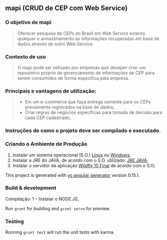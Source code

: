 ## mapi (CRUD de CEP com Web Service)

### O objetivo de mapi 

> Oferecer pesquisa de CEPs do Brasil em Web Service externo qualquer e armazenamento as informações recuperadas em base de dados através de outro Web Service. 

###  Contexto de uso

>O mapi pode ser utilizado por empresas que desejam criar um repositório próprio de gerenciamento de informações de CEP para serem consumidos de forma específica pela empresa.

### Principais e vantagens de utilização: 

> - Em um e-commerce que faça entrega somente para os CEPs previamente registrados na base de dados;
> - Criar regras de negócios específicas para tomada de decisão para cada CEP cadastrado;

### Instruções de como o projeto deve ser compilado e executado.

### Criando o Ambiente de Produção
1. Instalar um sistema operacional (S.O.) [Linux](https://www.debian.org/distrib/) ou [Windows](https://www.microsoft.com/pt-br/download/confirmation.aspx?id=5842);
2. Instalar a JRE do JAVA, de acordo com o S.O. utilizado: [JRE JAVA](http://www.java.com/pt_BR/download/manual.jsp);
3. Instalar o servidor de aplicação [Wildfly 10 Final](http://wildfly.org/downloads/) de acordo com o S.O;

This project is generated with [yo angular generator](https://github.com/yeoman/generator-angular) 
version 0.15.1. 

### Build & development 

Compilação:
1 – Instalar o NODE.JS, 

Run `grunt` for building and `grunt serve` for preview. 

### Testing 

Running `grunt test` will run the unit tests with karma. 